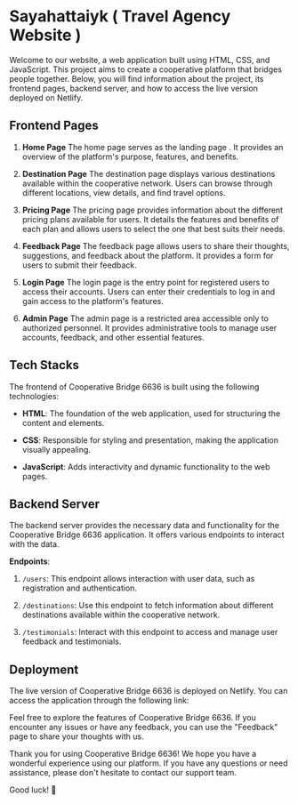 # Sayahattaiyk ( Travel Agency Website )

Welcome to our website, a web application built using HTML, CSS, and JavaScript. This project aims to create a cooperative platform that bridges people together. Below, you will find information about the project, its frontend pages, backend server, and how to access the live version deployed on Netlify.

## Frontend Pages

1. **Home Page**
   The home page serves as the landing page . It provides an overview of the platform's purpose, features, and benefits.

  

2. **Destination Page**
   The destination page displays various destinations available within the cooperative network. Users can browse through different locations, view details, and find travel options.



3. **Pricing Page**
   The pricing page provides information about the different pricing plans available for users. It details the features and benefits of each plan and allows users to select the one that best suits their needs.


4. **Feedback Page**
   The feedback page allows users to share their thoughts, suggestions, and feedback about the platform. It provides a form for users to submit their feedback.



5. **Login Page**
   The login page is the entry point for registered users to access their accounts. Users can enter their credentials to log in and gain access to the platform's features.


6. **Admin Page**
   The admin page is a restricted area accessible only to authorized personnel. It provides administrative tools to manage user accounts, feedback, and other essential features.


## Tech Stacks

The frontend of Cooperative Bridge 6636 is built using the following technologies:

- **HTML**: The foundation of the web application, used for structuring the content and elements.

- **CSS**: Responsible for styling and presentation, making the application visually appealing.

- **JavaScript**: Adds interactivity and dynamic functionality to the web pages.

## Backend Server

The backend server provides the necessary data and functionality for the Cooperative Bridge 6636 application. It offers various endpoints to interact with the data.



**Endpoints**:
1. `/users`: This endpoint allows interaction with user data, such as registration and authentication.

2. `/destinations`: Use this endpoint to fetch information about different destinations available within the cooperative network.

3. `/testimonials`: Interact with this endpoint to access and manage user feedback and testimonials.

## Deployment

The live version of Cooperative Bridge 6636 is deployed on Netlify. You can access the application through the following link:


Feel free to explore the features of Cooperative Bridge 6636. If you encounter any issues or have any feedback, you can use the "Feedback" page to share your thoughts with us.

Thank you for using Cooperative Bridge 6636! We hope you have a wonderful experience using our platform. If you have any questions or need assistance, please don't hesitate to contact our support team.

Good luck! 🌉
